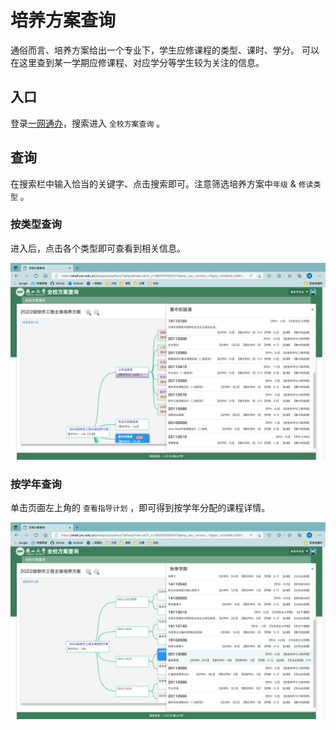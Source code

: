 # 培养方案查询

通俗而言、培养方案给出一个专业下，学生应修课程的类型、课时、学分。
可以在这里查到某一学期应修课程、对应学分等学生较为关注的信息。

## 入口

登录[一网通办](https://ehall.ysu.edu.cn/)，搜索进入 `全校方案查询` 。

## 查询

在搜索栏中输入恰当的关键字、点击搜索即可。注意筛选培养方案中`年级` & `修读类型` 。

### 按类型查询

进入后，点击各个类型即可查看到相关信息。

![按类型查询](./images/program_type.png)

### 按学年查询

单击页面左上角的 `查看指导计划` ，即可得到按学年分配的课程详情。

![按学年查询](./images/program_year.png)